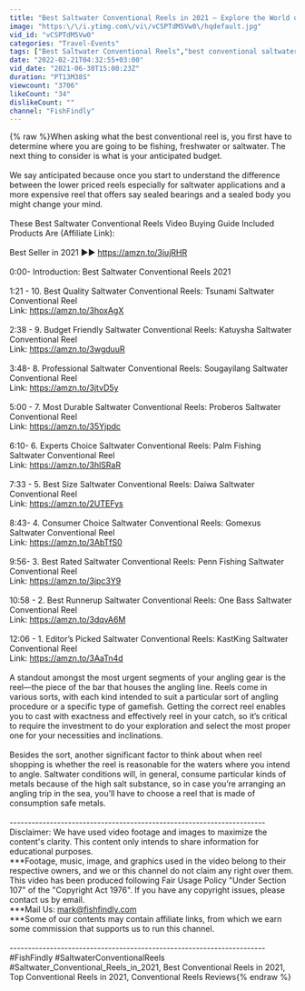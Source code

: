 ```yaml
---
title: "Best Saltwater Conventional Reels in 2021 – Explore the World of Saltwater Fishing!"
image: "https:\/\/i.ytimg.com\/vi\/vCSPTdM5Vw0\/hqdefault.jpg"
vid_id: "vCSPTdM5Vw0"
categories: "Travel-Events"
tags: ["Best Saltwater Conventional Reels","best conventional saltwater reels","best saltwater conventional fishing reels"]
date: "2022-02-21T04:32:55+03:00"
vid_date: "2021-06-30T15:00:23Z"
duration: "PT13M38S"
viewcount: "3706"
likeCount: "34"
dislikeCount: ""
channel: "FishFindly"
---
```

{% raw %}When asking what the best conventional reel is, you first have to determine where you are going to be fishing, freshwater or saltwater.  The next thing to consider is what is your anticipated budget. <br /><br />We say anticipated because once you start to understand the difference between the lower priced reels especially for saltwater applications and a more expensive reel that offers say sealed bearings and a sealed body you might change your mind.<br /><br />These Best Saltwater Conventional Reels Video Buying Guide Included Products Are (Affiliate Link):<br /><br />Best Seller in 2021 ►► <a rel="nofollow" target="blank" href="https://amzn.to/3jujRHR">https://amzn.to/3jujRHR</a><br /><br />0:00​​ - Introduction: Best Saltwater Conventional Reels 2021<br /><br />1:21 - 10. Best Quality Saltwater Conventional Reels: Tsunami Saltwater Conventional Reel<br />Link: <a rel="nofollow" target="blank" href="https://amzn.to/3hoxAgX">https://amzn.to/3hoxAgX</a><br /><br />2:38 - 9. Budget Friendly Saltwater Conventional Reels: Katuysha Saltwater Conventional Reel<br />Link: <a rel="nofollow" target="blank" href="https://amzn.to/3wgduuR">https://amzn.to/3wgduuR</a><br /><br />3:48​​ - 8. Professional Saltwater Conventional Reels: Sougayilang Saltwater Conventional Reel<br />Link: <a rel="nofollow" target="blank" href="https://amzn.to/3jtvD5y">https://amzn.to/3jtvD5y</a><br /><br />5:00 - 7. Most Durable Saltwater Conventional Reels: Proberos Saltwater Conventional Reel<br />Link: <a rel="nofollow" target="blank" href="https://amzn.to/35Yjpdc">https://amzn.to/35Yjpdc</a><br /><br />6:10​​ - 6. Experts Choice Saltwater Conventional Reels: Palm Fishing Saltwater Conventional Reel<br />Link: <a rel="nofollow" target="blank" href="https://amzn.to/3hlSRaR">https://amzn.to/3hlSRaR</a><br /><br />7:33 - 5. Best Size Saltwater Conventional Reels: Daiwa Saltwater Conventional Reel<br />Link: <a rel="nofollow" target="blank" href="https://amzn.to/2UTEFys">https://amzn.to/2UTEFys</a><br /><br />8:43​​ - 4. Consumer Choice Saltwater Conventional Reels: Gomexus Saltwater Conventional Reel<br />Link: <a rel="nofollow" target="blank" href="https://amzn.to/3AbTfS0">https://amzn.to/3AbTfS0</a><br /><br />9:56​​ - 3. Best Rated Saltwater Conventional Reels: Penn Fishing Saltwater Conventional Reel<br />Link: <a rel="nofollow" target="blank" href="https://amzn.to/3jpc3Y9">https://amzn.to/3jpc3Y9</a><br /><br />10:58 - 2. Best Runnerup Saltwater Conventional Reels: One Bass Saltwater Conventional Reel<br />Link: <a rel="nofollow" target="blank" href="https://amzn.to/3dqvA6M">https://amzn.to/3dqvA6M</a><br /><br />12:06 - 1. Editor’s Picked Saltwater Conventional Reels: KastKing Saltwater Conventional Reel<br />Link: <a rel="nofollow" target="blank" href="https://amzn.to/3AaTn4d">https://amzn.to/3AaTn4d</a><br /><br />A standout amongst the most urgent segments of your angling gear is the reel—the piece of the bar that houses the angling line. Reels come in various sorts, with each kind intended to suit a particular sort of angling procedure or a specific type of gamefish. Getting the correct reel enables you to cast with exactness and effectively reel in your catch, so it’s critical to require the investment to do your exploration and select the most proper one for your necessities and inclinations.<br /><br />Besides the sort, another significant factor to think about when reel shopping is whether the reel is reasonable for the waters where you intend to angle. Saltwater conditions will, in general, consume particular kinds of metals because of the high salt substance, so in case you’re arranging an angling trip in the sea, you’ll have to choose a reel that is made of consumption safe metals.<br /><br />----------------------------------------------------------------------<br />Disclaimer: We have used video footage and images to maximize the content's clarity. This content only intends to share information for educational purposes.<br />***Footage, music, image, and graphics used in the video belong to their respective owners, and we or this channel do not claim any right over them. This video has been produced following Fair Usage Policy &quot;Under Section 107&quot; of the &quot;Copyright Act 1976&quot;. If you have any copyright issues, please contact us by email.<br />***Mail Us: mark@fishfindly.com<br />***Some of our contents may contain affiliate links, from which we earn some commission that supports us to run this channel.<br /><br />----------------------------------------------------------------------<br />#FishFindly #SaltwaterConventionalReels #Saltwater_Conventional_Reels_in_2021, Best Conventional Reels in 2021, Top Conventional Reels in 2021, Conventional Reels Reviews{% endraw %}
